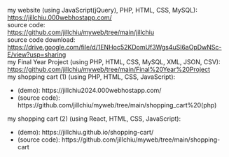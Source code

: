 my website (using JavaScript(jQuery), PHP, HTML, CSS, MySQL): <br/>
https://jillchiu.000webhostapp.com/ <br/>
source code: <br/>
https://github.com/jillchiu/myweb/tree/main/jillchiu <br/>
source code download: <br/>
https://drive.google.com/file/d/1ENHoc52KDomUf3Wgs4uSl6aOpDwNSc-E/view?usp=sharing <br/>
my Final Year Project (using PHP, HTML, CSS, MySQL, XML, JSON, CSV): <br/>
https://github.com/jillchiu/myweb/tree/main/Final%20Year%20Project <br/>
my shopping cart (1) (using PHP, HTML, CSS, JavaScript): <br/>
<ul><li>(demo): https://jillchiu2024.000webhostapp.com/</li>
<li>(source code): https://github.com/jillchiu/myweb/tree/main/shopping_cart%20(php)</li></ul>
my shopping cart (2) (using React, HTML, CSS, JavaScript): <br/>
<ul><li>(demo): https://jillchiu.github.io/shopping-cart/</li>
<li>(source code): https://github.com/jillchiu/myweb/tree/main/shopping-cart</li></ul>
